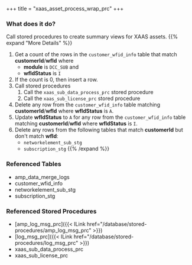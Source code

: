 +++
title = "xaas_asset_process_wrap_prc"
+++

### What does it do?
Call stored procedures to create summary views for XAAS assets.
{{% expand "More Details" %}}
1. Get a count of the rows in the `customer_wfid_info` table that match **customerId**/**wfId** where
   - **module** is `DCC_SUB` and
   - **wfIdStatus** is `I`
2. If the count is 0, then insert a row.
3. Call stored procedures
   1. Call the `xaas_sub_data_process_prc` stored procedure
   2. Call the `xaas_sub_license_prc` stored procedure
4. Delete any row from the `customer_wfid_info` table matching **customerId**/**wfId** where **wfIdStatus** is `A`.
5. Update **wfIdStatus** to `A` for any row from the `customer_wfid_info` table matching **customerId**/**wfId** where **wfIdStatus** is `I`.
6. Delete any rows from the following tables that match **customerId** but don't match **wfId**:
   - `networkelement_sub_stg`
   - `subscription_stg`
{{% /expand %}}

### Referenced Tables
- amp_data_merge_logs
- customer_wfid_info
- networkelement_sub_stg
- subscription_stg

### Referenced Stored Procedures
- [amp_log_msg_prc]({{< ILink href="/database/stored-procedures/amp_log_msg_prc" >}})
- [log_msg_prc]({{< ILink href="/database/stored-procedures/log_msg_prc" >}})
- xaas_sub_data_process_prc
- xaas_sub_license_prc
